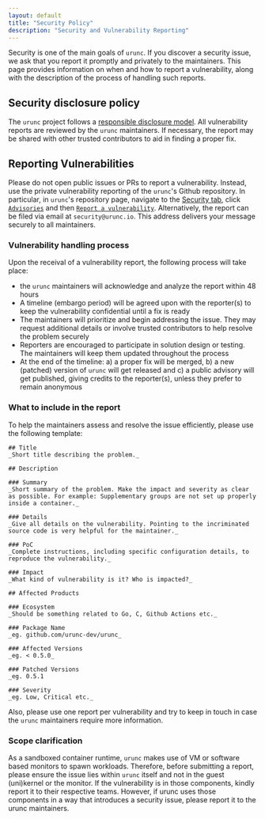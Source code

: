```yaml
---
layout: default
title: "Security Policy"
description: "Security and Vulnerability Reporting"
---
```


Security is one of the main goals of `urunc`. If you discover a security issue,
we ask that you report it promptly and privately to the maintainers.  This page
provides information on when and how to report a vulnerability, along with the
description of the process of handling such reports.

## Security disclosure policy

The `urunc` project follows a [responsible disclosure
model](https://en.wikipedia.org/wiki/Coordinated_vulnerability_disclosure).
All vulnerability reports are reviewed by the `urunc` maintainers.  If
necessary, the report may be shared with other trusted contributors to aid in
finding a proper fix. 

## Reporting Vulnerabilities

Please do not open public issues or PRs to report a vulnerability. Instead, use
the private vulnerability reporting of the `urunc`'s Github repository. In
particular, in `urunc`'s repository page, navigate to the [Security
tab](https://github.com/urunc-dev/urunc/security), click
[`Advisories`](https://github.com/urunc-dev/urunc/security/advisories) and then
[`Report a
vulnerability`](https://github.com/urunc-dev/urunc/security/advisories/new).
Alternatively, the report can be filed via email at `security@urunc.io`. This
address delivers your message securely to all maintainers.

### Vulnerability handling process

Upon the receival of a vulnerability report, the following process will take place:

- the `urunc` maintainers will acknowledge and analyze the report within 48
  hours
- A timeline (embargo period) will be agreed upon with the reporter(s) to keep
  the vulnerability confidential until a fix is ready
- The maintainers will prioritize and begin addressing the issue. They may
  request additional details or involve trusted contributors to help resolve
  the problem securely
- Reporters are encouraged to participate in solution design or testing. The
  maintainers will keep them updated throughout the process
- At the end of the timeline: a) a proper fix will be merged, b) a new (patched)
  version of `urunc` will get released and c) a public advisory will get published,
  giving credits to the reporter(s), unless they prefer to remain anonymous

### What to include in the report

To help the maintainers assess and resolve the issue efficiently,
please use the following template:

```
## Title
_Short title describing the problem._

## Description

### Summary
_Short summary of the problem. Make the impact and severity as clear as possible. For example: Supplementary groups are not set up properly inside a container._

### Details
_Give all details on the vulnerability. Pointing to the incriminated source code is very helpful for the maintainer._

### PoC
_Complete instructions, including specific configuration details, to reproduce the vulnerability._

### Impact
_What kind of vulnerability is it? Who is impacted?_

## Affected Products

### Ecosystem
_Should be something related to Go, C, Github Actions etc._

### Package Name
_eg. github.com/urunc-dev/urunc_

### Affected Versions
_eg. < 0.5.0_

### Patched Versions
_eg. 0.5.1

### Severity
_eg. Low, Critical etc._

```

Also, please use one report per vulnerability and try to keep in touch in
case the `urunc` maintainers require more information.

### Scope clarification

As a sandboxed container runtime, `urunc` makes use of VM or software based
monitors to spawn workloads. Therefore, before submitting a report, please
ensure the issue lies within `urunc` itself and not in the guest (uni)kernel or
the monitor. If the vulnerability is in those components, kindly report it to
their respective teams. However, if urunc uses those components in a way that
introduces a security issue, please report it to the urunc maintainers.
